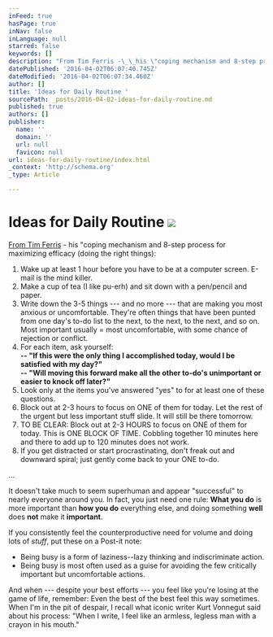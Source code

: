 ```yaml
---
inFeed: true
hasPage: true
inNav: false
inLanguage: null
starred: false
keywords: []
description: "From Tim Ferris -\_\_his \"coping mechanism and 8-step process for maximizing efficacy (doing the right things):"
datePublished: '2016-04-02T06:07:40.745Z'
dateModified: '2016-04-02T06:07:34.460Z'
author: []
title: 'Ideas for Daily Routine '
sourcePath: _posts/2016-04-02-ideas-for-daily-routine.md
published: true
authors: []
publisher:
  name: ''
  domain: ''
  url: null
  favicon: null
url: ideas-for-daily-routine/index.html
_context: 'http://schema.org'
_type: Article

---
```

# Ideas for Daily Routine ![](https://the-grid-user-content.s3-us-west-2.amazonaws.com/74a11205-1283-42e0-b677-50f68ae46554.jpg)

[From Tim Ferris][0] -  his "coping mechanism and 8-step process for maximizing efficacy (doing the right things):

1) Wake up at least 1 hour before you have to be at a computer screen. E-mail is the mind killer.  
2) Make a cup of tea (I like pu-erh) and sit down with a pen/pencil and paper.  
3) Write down the 3-5 things --- and no more --- that are making you most anxious or uncomfortable. They're often things that have been punted from one day's to-do list to the next, to the next, to the next, and so on. Most important usually = most uncomfortable, with some chance of rejection or conflict.  
4) For each item, ask yourself:  
**-- "If this were the only thing I accomplished today, would I be satisfied with my day?"  
-- "Will moving this forward make all the other to-do's unimportant or easier to knock off later?"**  
5) Look only at the items you've answered "yes" to for at least one of these questions.  
6) Block out at 2-3 hours to focus on ONE of them for today. Let the rest of the urgent but less important stuff slide. It will still be there tomorrow.  
7) TO BE CLEAR: Block out at 2-3 HOURS to focus on ONE of them for today. This is ONE BLOCK OF TIME. Cobbling together 10 minutes here and there to add up to 120 minutes does not work.  
8) If you get distracted or start procrastinating, don't freak out and downward spiral; just gently come back to your ONE to-do.

...

It doesn't take much to seem superhuman and appear "successful" to nearly everyone around you. In fact, you just need one rule: **What you do** is more important than **how you do** everything else, and doing something **well** does **not** make it **important**.

If you consistently feel the counterproductive need for volume and doing lots of _stuff_, put these on a Post-it note:

* Being busy is a form of laziness--lazy thinking and indiscriminate action.
* Being busy is most often used as a guise for avoiding the few critically important but uncomfortable actions.

And when --- despite your best efforts --- you feel like you're losing at the game of life, remember: Even the best of the best feel this way sometimes. When I'm in the pit of despair, I recall what iconic writer Kurt Vonnegut said about his process: "When I write, I feel like an armless, legless man with a crayon in his mouth."

[0]: http://fourhourworkweek.com/2013/11/03/productivity-hacks/